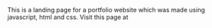 This is a landing page for a portfolio website which was made using javascript, html and css.
Visit this page at
